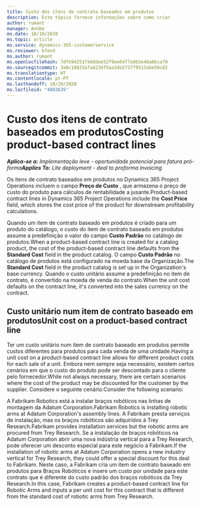 ```yaml
---
title: Custo dos itens de contrato baseados em produtos
description: Este tópico fornece informações sobre como criar
author: rumant
manager: Annbe
ms.date: 10/19/2020
ms.topic: article
ms.service: dynamics-365-customerservice
ms.reviewer: kfend
ms.author: rumant
ms.openlocfilehash: 7dfb9425174dddee52f9ee64f7a963e48a6bca70
ms.sourcegitcommit: 3a0c18823a7ad23df5aa3de272779313abe56c82
ms.translationtype: HT
ms.contentlocale: pt-PT
ms.lasthandoff: 10/20/2020
ms.locfileid: "4082635"
---
```

# <a name="costing-product-based-contract-lines"></a><span data-ttu-id="459fb-103">Custo dos itens de contrato baseados em produtos</span><span class="sxs-lookup"><span data-stu-id="459fb-103">Costing product-based contract lines</span></span>

<span data-ttu-id="459fb-104">_**Aplica-se a:** Implementação leve - oportunidade potencial para fatura pró-forma_</span><span class="sxs-lookup"><span data-stu-id="459fb-104">_**Applies To:** Lite deployment - deal to proforma invoicing_</span></span>


<span data-ttu-id="459fb-105">Os itens de contrato baseados em produtos no Dynamics 365 Project Operations incluem o campo **Preço de Custo** , que armazena o preço de custo do produto para cálculos de rentabilidade a jusante.</span><span class="sxs-lookup"><span data-stu-id="459fb-105">Product-based contract lines in Dynamics 365 Project Operations include the **Cost Price** field, which stores the cost price of the product for downstream profitability calculations.</span></span>

<span data-ttu-id="459fb-106">Quando um item de contrato baseado em produtos é criado para um produto do catálogo, o custo do item de contrato baseado em produtos assume a predefinição o valor do campo **Custo Padrão** no catálogo de produtos.</span><span class="sxs-lookup"><span data-stu-id="459fb-106">When a product-based contract line is created for a catalog product, the cost of the product-based contract line defaults from the **Standard Cost** field in the product catalog.</span></span> <span data-ttu-id="459fb-107">O campo **Custo Padrão** no catálogo de produtos está configurado na moeda base da Organização.</span><span class="sxs-lookup"><span data-stu-id="459fb-107">The **Standard Cost** field in the product catalog is set up in the Organization's base currency.</span></span> <span data-ttu-id="459fb-108">Quando o custo unitário assume a predefinição no item de contrato, é convertido na moeda de venda do contrato.</span><span class="sxs-lookup"><span data-stu-id="459fb-108">When the unit cost defaults on the contract line, it's converted into the sales currency on the contract.</span></span>

## <a name="unit-cost-on-a-product-based-contract-line"></a><span data-ttu-id="459fb-109">Custo unitário num item de contrato baseado em produtos</span><span class="sxs-lookup"><span data-stu-id="459fb-109">Unit cost on a product-based contract line</span></span>

<span data-ttu-id="459fb-110">Ter um custo unitário num item de contrato baseado em produtos permite custos diferentes para produtos para cada venda de uma unidade.</span><span class="sxs-lookup"><span data-stu-id="459fb-110">Having a unit cost on a product-based contract line allows for different product costs for each sale of a unit.</span></span> <span data-ttu-id="459fb-111">Embora nem sempre seja necessário, existem certos cenários em que o custo do produto pode ser descontado para o cliente pelo fornecedor.</span><span class="sxs-lookup"><span data-stu-id="459fb-111">While not always necessary, there are certain scenarios where the cost of the product may be discounted for the customer by the supplier.</span></span> <span data-ttu-id="459fb-112">Considere o seguinte cenário:</span><span class="sxs-lookup"><span data-stu-id="459fb-112">Consider the following scenario:</span></span>

<span data-ttu-id="459fb-113">A Fabrikam Robotics está a instalar braços robóticos nas linhas de montagem da Adatum Corporation.</span><span class="sxs-lookup"><span data-stu-id="459fb-113">Fabrikam Robotics is installing robotic arms at Adatum Corporation's assembly lines.</span></span> <span data-ttu-id="459fb-114">A Fabrikam presta serviços de instalação, mas os braços robóticos são adquiridos à Trey Research.</span><span class="sxs-lookup"><span data-stu-id="459fb-114">Fabrikam provides installation services but the robotic arms are procured from Trey Research.</span></span> <span data-ttu-id="459fb-115">Se a instalação de braços robóticos na Adatum Corporation abrir uma nova indústria vertical para a Trey Research, pode oferecer um desconto especial para este negócio à Fabrikam.</span><span class="sxs-lookup"><span data-stu-id="459fb-115">If the installation of robotic arms at Adatum Corporation opens a new industry vertical for Trey Research, they could offer a special discount for this deal to Fabrikam.</span></span> <span data-ttu-id="459fb-116">Neste caso, a Fabrikam cria um item de contrato baseado em produtos para Braços Robóticos e insere um custo por unidade para este contrato que é diferente do custo padrão dos braços robóticos da Trey Research.</span><span class="sxs-lookup"><span data-stu-id="459fb-116">In this case, Fabrikam creates a product-based contract line for Robotic Arms and inputs a per unit cost for this contract that is different from the standard cost of robotic arms from Trey Research.</span></span>
